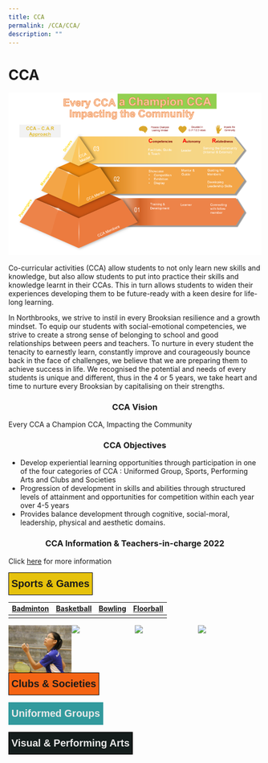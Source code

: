 ```yaml
---
title: CCA
permalink: /CCA/CCA/
description: ""
---
```

CCA
===
![](/images/CCA%202022.png)

Co-curricular activities (CCA) allow students to not only learn new skills and knowledge, but also allow students to put into practice their skills and knowledge learnt in their CCAs. This in turn allows students to widen their experiences developing them to be future-ready with a keen desire for life-long learning.

  

In Northbrooks, we strive to instil in every Brooksian resilience and a growth mindset. To equip our students with social-emotional competencies, we strive to create a strong sense of belonging to school and good relationships between peers and teachers. To nurture in every student the tenacity to earnestly learn, constantly improve and courageously bounce back in the face of challenges, we believe that we are preparing them to achieve success in life. We recognised the potential and needs of every students is unique and different, thus in the 4 or 5 years, we take heart and time to nurture every Brooksian by capitalising on their strengths.

### <center> CCA Vision </center>

Every CCA a Champion CCA, Impacting the Community

### <center> CCA Objectives </center>

*   Develop experiential learning opportunities through participation in one of the four categories of CCA : Uniformed Group, Sports, Performing Arts and Clubs and Societies
*   Progression of development in skills and abilities through structured levels of attainment and opportunities for competition within each year over 4-5 years
*   Provides balance development through cognitive, social-moral, leadership, physical and aesthetic domains.


### <center> CCA Information & Teachers-in-charge 2022 </center>


Click [here](/files/2023%20CCA%20Deployment_As%20of%203%20Jan.pdf) for more information

<style type="text/css">
.tg  {border-collapse:collapse;border-spacing:0;}
.tg td{border-color:black;border-style:solid;border-width:1px;font-family:Arial, sans-serif;font-size:14px;
  overflow:hidden;padding:10px 5px;word-break:normal;}
.tg th{border-color:black;border-style:solid;border-width:1px;font-family:Arial, sans-serif;font-size:14px;
  font-weight:normal;overflow:hidden;padding:10px 5px;word-break:normal;}
.tg .tg-g4nf{background-color:#e6c20c;font-size:20px;font-weight:bold;text-align:center;vertical-align:top}
</style>
<table class="tg">
<thead>
  <tr>
    <td class="tg-g4nf">Sports &amp; Games</td>
  </tr>
</thead>
</table>

| [Badminton](/CCA/Sports-and-Games/Badminton/)| [Basketball](/CCA/Sports-and-Games/Basketball/) | [Bowling](/CCA/Sports-and-Games/Bowling/) | [Floorball](/CCA/Sports-and-Games/Floorball/)
| -------- | -------- | -------- |-------- |
||||


<img src="/images/badminton.jpg" style="width:25%;float:left">

<img src="/images/Girl%20Guides.jpg" style="width:25%;float:left">

<img src="/images/NCC%20Air%20Boys.jpg" style="width:25%;float:left">

<img src="/images/NCC%20Air%20Girls.jpg" style="width:25%;float:left">



<style type="text/css">
.tg  {border-collapse:collapse;border-spacing:0;}
.tg td{border-color:black;border-style:solid;border-width:1px;font-family:Arial, sans-serif;font-size:14px;
  overflow:hidden;padding:10px 5px;word-break:normal;}
.tg th{border-color:black;border-style:solid;border-width:1px;font-family:Arial, sans-serif;font-size:14px;
  font-weight:normal;overflow:hidden;padding:10px 5px;word-break:normal;}
.tg .tg-zua6{background-color:#f56414;font-size:20px;font-weight:bold;text-align:center;vertical-align:top}
</style>
<table class="tg">
<thead>
  <tr>
    <td class="tg-zua6">Clubs &amp; Societies</td>
  </tr>
</thead>
</table>






<style type="text/css">
.tg  {border-collapse:collapse;border-spacing:0;}
.tg td{border-color:black;border-style:solid;border-width:1px;font-family:Arial, sans-serif;font-size:14px;
  overflow:hidden;padding:10px 5px;word-break:normal;}
.tg th{border-color:black;border-style:solid;border-width:1px;font-family:Arial, sans-serif;font-size:14px;
  font-weight:normal;overflow:hidden;padding:10px 5px;word-break:normal;}
.tg .tg-dlkr{background-color:#329a9d;border-color:#329a9d;color:#eaeaea;font-size:20px;font-weight:bold;text-align:center;
  vertical-align:top}
</style>
<table class="tg">
<thead>
  <tr>
    <td class="tg-dlkr">Uniformed Groups</td>
  </tr>
</thead>
</table>





<style type="text/css">
.tg  {border-collapse:collapse;border-spacing:0;}
.tg td{border-color:black;border-style:solid;border-width:1px;font-family:Arial, sans-serif;font-size:14px;
  overflow:hidden;padding:10px 5px;word-break:normal;}
.tg th{border-color:black;border-style:solid;border-width:1px;font-family:Arial, sans-serif;font-size:14px;
  font-weight:normal;overflow:hidden;padding:10px 5px;word-break:normal;}
.tg .tg-8w5a{background-color:#141d1c;color:#eaeaea;font-size:20px;font-weight:bold;text-align:center;vertical-align:top}
</style>
<table class="tg">
<thead>
  <tr>
    <td class="tg-8w5a">Visual &amp; Performing Arts</td>
  </tr>
</thead>
</table>